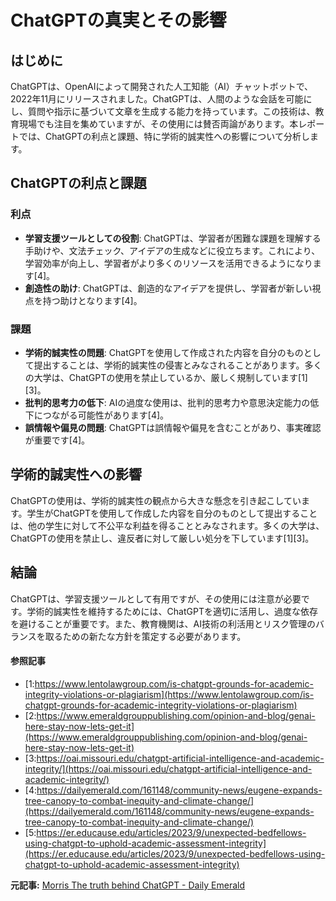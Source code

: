# ChatGPTの真実とその影響

## はじめに

ChatGPTは、OpenAIによって開発された人工知能（AI）チャットボットで、2022年11月にリリースされました。ChatGPTは、人間のような会話を可能にし、質問や指示に基づいて文章を生成する能力を持っています。この技術は、教育現場でも注目を集めていますが、その使用には賛否両論があります。本レポートでは、ChatGPTの利点と課題、特に学術的誠実性への影響について分析します。

## ChatGPTの利点と課題

### 利点

- **学習支援ツールとしての役割**: ChatGPTは、学習者が困難な課題を理解する手助けや、文法チェック、アイデアの生成などに役立ちます。これにより、学習効率が向上し、学習者がより多くのリソースを活用できるようになります[4]。
- **創造性の助け**: ChatGPTは、創造的なアイデアを提供し、学習者が新しい視点を持つ助けとなります[4]。

### 課題

- **学術的誠実性の問題**: ChatGPTを使用して作成された内容を自分のものとして提出することは、学術的誠実性の侵害とみなされることがあります。多くの大学は、ChatGPTの使用を禁止しているか、厳しく規制しています[1][3]。
- **批判的思考力の低下**: AIの過度な使用は、批判的思考力や意思決定能力の低下につながる可能性があります[4]。
- **誤情報や偏見の問題**: ChatGPTは誤情報や偏見を含むことがあり、事実確認が重要です[4]。

## 学術的誠実性への影響

ChatGPTの使用は、学術的誠実性の観点から大きな懸念を引き起こしています。学生がChatGPTを使用して作成した内容を自分のものとして提出することは、他の学生に対して不公平な利益を得ることとみなされます。多くの大学は、ChatGPTの使用を禁止し、違反者に対して厳しい処分を下しています[1][3]。

## 結論

ChatGPTは、学習支援ツールとして有用ですが、その使用には注意が必要です。学術的誠実性を維持するためには、ChatGPTを適切に活用し、過度な依存を避けることが重要です。また、教育機関は、AI技術の利活用とリスク管理のバランスを取るための新たな方針を策定する必要があります。

#### 参照記事
- [1:https://www.lentolawgroup.com/is-chatgpt-grounds-for-academic-integrity-violations-or-plagiarism](https://www.lentolawgroup.com/is-chatgpt-grounds-for-academic-integrity-violations-or-plagiarism)
- [2:https://www.emeraldgrouppublishing.com/opinion-and-blog/genai-here-stay-now-lets-get-it](https://www.emeraldgrouppublishing.com/opinion-and-blog/genai-here-stay-now-lets-get-it)
- [3:https://oai.missouri.edu/chatgpt-artificial-intelligence-and-academic-integrity/](https://oai.missouri.edu/chatgpt-artificial-intelligence-and-academic-integrity/)
- [4:https://dailyemerald.com/161148/community-news/eugene-expands-tree-canopy-to-combat-inequity-and-climate-change/](https://dailyemerald.com/161148/community-news/eugene-expands-tree-canopy-to-combat-inequity-and-climate-change/)
- [5:https://er.educause.edu/articles/2023/9/unexpected-bedfellows-using-chatgpt-to-uphold-academic-assessment-integrity](https://er.educause.edu/articles/2023/9/unexpected-bedfellows-using-chatgpt-to-uphold-academic-assessment-integrity)


**元記事:** [Morris The truth behind ChatGPT - Daily Emerald](https://dailyemerald.com/161595/duck-life/morris-the-truth-behind-chatgpt/)